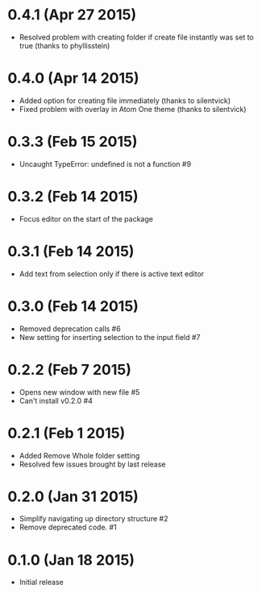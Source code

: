 0.4.1 (Apr 27 2015)
==================
* Resolved problem with creating folder if create file instantly was set to true (thanks to phyllisstein)

0.4.0 (Apr 14 2015)
==================
* Added option for creating file immediately (thanks to silentvick)
* Fixed problem with overlay in Atom One theme (thanks to silentvick)


0.3.3 (Feb 15 2015)
===================

* Uncaught TypeError: undefined is not a function #9


0.3.2 (Feb 14 2015)
===================

* Focus editor on the start of the package

0.3.1 (Feb 14 2015)
===================

* Add text from selection only if there is active text editor

0.3.0 (Feb 14 2015)
===================

* Removed deprecation calls  #6
* New setting for inserting selection to the input field #7

0.2.2 (Feb 7 2015)
===================

* Opens new window with new file  #5
* Can't install v0.2.0  #4

0.2.1 (Feb 1 2015)
===================

* Added Remove Whole folder setting
* Resolved few issues brought by last release

0.2.0 (Jan 31 2015)
===================

* Simplify navigating up directory structure #2
* Remove deprecated code. #1

0.1.0 (Jan 18 2015)
===================

* Initial release
